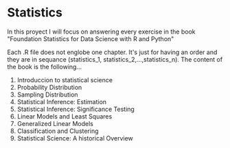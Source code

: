 # Statistics

In this proyect I will focus on answering every exercise in the book "Foundation Statistics for Data Science with R and Python"

Each .R file does not englobe one chapter. It's just for having an order and they are in sequance (statistics_1, statistics_2,...,statistics_n). The content of the book is the following...


1. Introduccion to statistical science
2. Probability Distribution
3. Sampling Distribution
4. Statistical Inference: Estimation
5. Statistical Inference: Significance Testing
6. Linear Models and Least Squares
7. Generalized Linear Models
8. Classification and Clustering
9. Statistical Science: A historical Overview
